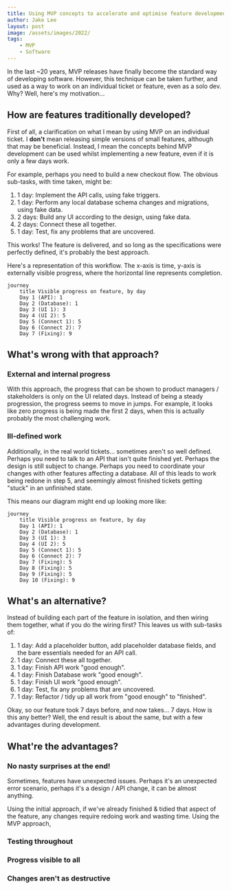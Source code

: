 ```yaml
---
title: Using MVP concepts to accelerate and optimise feature development
author: Jake Lee
layout: post
image: /assets/images/2022/
tags:
    - MVP
    - Software
---
```


In the last ~20 years, MVP releases have finally become the standard way of developing software. However, this technique can be taken further, and used as a way to work on an individual ticket or feature, even as a solo dev. Why? Well, here's my motivation...

## How are features traditionally developed?

First of all, a clarification on what I mean by using MVP on an individual ticket. I **don't** mean releasing simple versions of small features, although that may be beneficial. Instead, I mean the concepts behind MVP development can be used whilst implementing a new feature, even if it is only a few days work.

For example, perhaps you need to build a new checkout flow. The obvious sub-tasks, with time taken, might be:
1. 1 day: Implement the API calls, using fake triggers.
2. 1 day: Perform any local database schema changes and migrations, using fake data.
3. 2 days: Build any UI according to the design, using fake data.
4. 2 days: Connect these all together.
5. 1 day: Test, fix any problems that are uncovered.

This works! The feature is delivered, and so long as the specifications were perfectly defined, it's probably the best approach.

Here's a representation of this workflow. The x-axis is time, y-axis is externally visible progress, where the horizontal line represents completion.

```mermaid
journey
    title Visible progress on feature, by day
    Day 1 (API): 1
    Day 2 (Database): 1
    Day 3 (UI 1): 3
    Day 4 (UI 2): 5
    Day 5 (Connect 1): 5
    Day 6 (Connect 2): 7
    Day 7 (Fixing): 9
```

## What's wrong with that approach?

### External and internal progress
With this approach, the progress that can be shown to product managers / stakeholders is only on the UI related days. Instead of being a steady progression, the progress seems to move in jumps. For example, it looks like zero progress is being made the first 2 days, when this is actually probably the most challenging work.

### Ill-defined work
Additionally, in the real world tickets... sometimes aren't so well defined. Perhaps you need to talk to an API that isn't quite finished yet. Perhaps the design is still subject to change. Perhaps you need to coordinate your changes with other features affecting a database. All of this leads to work being redone in step 5, and seemingly almost finished tickets getting "stuck" in an unfinished state.

This means our diagram might end up looking more like:

```mermaid
journey
    title Visible progress on feature, by day
    Day 1 (API): 1
    Day 2 (Database): 1
    Day 3 (UI 1): 3
    Day 4 (UI 2): 5
    Day 5 (Connect 1): 5
    Day 6 (Connect 2): 7
    Day 7 (Fixing): 5
    Day 8 (Fixing): 5
    Day 9 (Fixing): 5
    Day 10 (Fixing): 9
```

## What's an alternative?

Instead of building each part of the feature in isolation, and then wiring them together, what if you do the wiring first? This leaves us with sub-tasks of:
1. 1 day: Add a placeholder button, add placeholder database fields, and the bare essentials needed for an API call.
2. 1 day: Connect these all together.
3. 1 day: Finish API work "good enough".
4. 1 day: Finish Database work "good enough".
5. 1 day: Finish UI work "good enough".
6. 1 day: Test, fix any problems that are uncovered.
7. 1 day: Refactor / tidy up all work from "good enough" to "finished".

Okay, so our feature took 7 days before, and now takes... 7 days. How is this any better? Well, the end result is about the same, but with a few advantages during development.

## What're the advantages?

### No nasty surprises at the end!

Sometimes, features have unexpected issues. Perhaps it's an unexpected error scenario, perhaps it's a design / API change, it can be almost anything. 

Using the initial approach, if we've already finished & tidied that aspect of the feature, any changes require redoing work and wasting time. Using the MVP approach, 

### Testing throughout

### Progress visible to all

### Changes aren't as destructive
